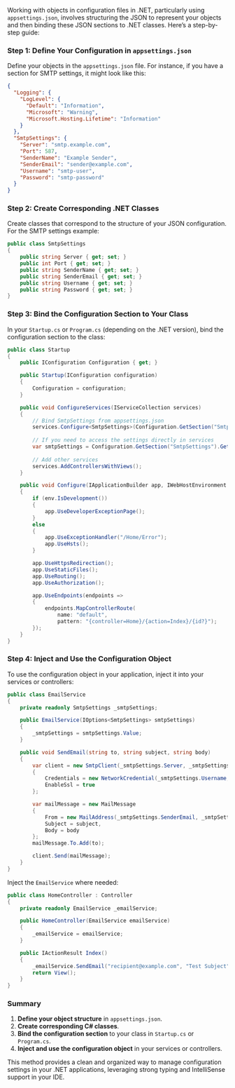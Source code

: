 Working with objects in configuration files in .NET, particularly using `appsettings.json`, involves structuring the JSON to represent your objects and then binding these JSON sections to .NET classes. Here’s a step-by-step guide:

### Step 1: Define Your Configuration in `appsettings.json`

Define your objects in the `appsettings.json` file. For instance, if you have a section for SMTP settings, it might look like this:

```json
{
  "Logging": {
    "LogLevel": {
      "Default": "Information",
      "Microsoft": "Warning",
      "Microsoft.Hosting.Lifetime": "Information"
    }
  },
  "SmtpSettings": {
    "Server": "smtp.example.com",
    "Port": 587,
    "SenderName": "Example Sender",
    "SenderEmail": "sender@example.com",
    "Username": "smtp-user",
    "Password": "smtp-password"
  }
}
```

### Step 2: Create Corresponding .NET Classes

Create classes that correspond to the structure of your JSON configuration. For the SMTP settings example:

```csharp
public class SmtpSettings
{
    public string Server { get; set; }
    public int Port { get; set; }
    public string SenderName { get; set; }
    public string SenderEmail { get; set; }
    public string Username { get; set; }
    public string Password { get; set; }
}
```

### Step 3: Bind the Configuration Section to Your Class

In your `Startup.cs` or `Program.cs` (depending on the .NET version), bind the configuration section to the class:

```csharp
public class Startup
{
    public IConfiguration Configuration { get; }

    public Startup(IConfiguration configuration)
    {
        Configuration = configuration;
    }

    public void ConfigureServices(IServiceCollection services)
    {
        // Bind SmtpSettings from appsettings.json
        services.Configure<SmtpSettings>(Configuration.GetSection("SmtpSettings"));
        
        // If you need to access the settings directly in services
        var smtpSettings = Configuration.GetSection("SmtpSettings").Get<SmtpSettings>();
        
        // Add other services
        services.AddControllersWithViews();
    }

    public void Configure(IApplicationBuilder app, IWebHostEnvironment env)
    {
        if (env.IsDevelopment())
        {
            app.UseDeveloperExceptionPage();
        }
        else
        {
            app.UseExceptionHandler("/Home/Error");
            app.UseHsts();
        }

        app.UseHttpsRedirection();
        app.UseStaticFiles();
        app.UseRouting();
        app.UseAuthorization();

        app.UseEndpoints(endpoints =>
        {
            endpoints.MapControllerRoute(
                name: "default",
                pattern: "{controller=Home}/{action=Index}/{id?}");
        });
    }
}
```

### Step 4: Inject and Use the Configuration Object

To use the configuration object in your application, inject it into your services or controllers:

```csharp
public class EmailService
{
    private readonly SmtpSettings _smtpSettings;

    public EmailService(IOptions<SmtpSettings> smtpSettings)
    {
        _smtpSettings = smtpSettings.Value;
    }

    public void SendEmail(string to, string subject, string body)
    {
        var client = new SmtpClient(_smtpSettings.Server, _smtpSettings.Port)
        {
            Credentials = new NetworkCredential(_smtpSettings.Username, _smtpSettings.Password),
            EnableSsl = true
        };

        var mailMessage = new MailMessage
        {
            From = new MailAddress(_smtpSettings.SenderEmail, _smtpSettings.SenderName),
            Subject = subject,
            Body = body
        };
        mailMessage.To.Add(to);

        client.Send(mailMessage);
    }
}
```

Inject the `EmailService` where needed:

```csharp
public class HomeController : Controller
{
    private readonly EmailService _emailService;

    public HomeController(EmailService emailService)
    {
        _emailService = emailService;
    }

    public IActionResult Index()
    {
        _emailService.SendEmail("recipient@example.com", "Test Subject", "Test Body");
        return View();
    }
}
```

### Summary

1. **Define your object structure** in `appsettings.json`.
2. **Create corresponding C# classes**.
3. **Bind the configuration section** to your class in `Startup.cs` or `Program.cs`.
4. **Inject and use the configuration object** in your services or controllers.

This method provides a clean and organized way to manage configuration settings in your .NET applications, leveraging strong typing and IntelliSense support in your IDE.